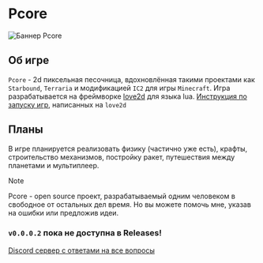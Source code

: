 # Pcore
![Баннер Pcore](https://weks.dev/i/pcore1.png)
## Об игре
`Pcore` - 2d пиксельная песочница, вдохновлённая такими проектами как `Starbound`, `Terraria` и модификацией `IC2` для игры `Minecraft`.
Игра разрабатывается на фреймворке [love2d](https://github.com/love2d/love) для языка lua. 
[Инструкция по запуску игр](https://love2d.org/wiki/Getting_Started), написанных на `love2d`
## Планы
В игре планируется реализовать физику (частично уже есть), крафты, строительство механизмов, постройку ракет, путешествия между планетами и мультиплеер.
> [!NOTE]
> Pcore - open source проект, разрабатываемый одним человеком в свободное от остальных дел время. Но вы можете помочь мне, указав на ошибки или предложив идеи.
### `v0.0.0.2` пока не доступна в Releases!

[Discord сервер с ответами на все вопросы](https://discord.gg/N3rMdWY3NU)

